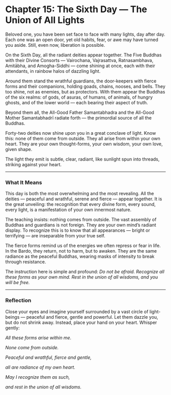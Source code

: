 # Chapter 15: The Sixth Day — The Union of All Lights

Beloved one, you have been set face to face with many lights, day after day. Each one was an open door, yet old habits, fear, or awe may have turned you aside. Still, even now, liberation is possible.

On the Sixth Day, all the radiant deities appear together. The Five Buddhas with their Divine Consorts — Vairochana, Vajrasattva, Ratnasambhava, Amitābha, and Amogha-Siddhi — come shining at once, each with their attendants, in rainbow halos of dazzling light.

Around them stand the wrathful guardians, the door-keepers with fierce forms and their companions, holding goads, chains, nooses, and bells. They too shine, not as enemies, but as protectors. With them appear the Buddhas of the six realms: of gods, of asuras, of humans, of animals, of hungry ghosts, and of the lower world — each bearing their aspect of truth.

Beyond them all, the All-Good Father Samantabhadra and the All-Good Mother Samantabhadrī radiate forth — the primordial source of all the Buddhas.

Forty-two deities now shine upon you in a great conclave of light. Know this: none of them come from outside. They all arise from within your own heart. They are your own thought-forms, your own wisdom, your own love, given shape.

The light they emit is subtle, clear, radiant, like sunlight spun into threads, striking against your heart.

---

### What It Means

This day is both the most overwhelming and the most revealing. All the deities — peaceful and wrathful, serene and fierce — appear together. It is the great unveiling: the recognition that every divine form, every sound, every light, is a manifestation of your own innermost nature.

The teaching insists: nothing comes from outside. The vast assembly of Buddhas and guardians is not foreign. They are your own mind’s radiant display. To recognize this is to know that all appearances — bright or terrifying — are inseparable from your true self.

The fierce forms remind us of the energies we often repress or fear in life. In the Bardo, they return, not to harm, but to awaken. They are the same radiance as the peaceful Buddhas, wearing masks of intensity to break through resistance.

The instruction here is simple and profound: *Do not be afraid. Recognize all these forms as your own mind. Rest in the union of all wisdoms, and you will be free.*

---


### Reflection


Close your eyes and imagine yourself surrounded by a vast circle of light-beings — peaceful and fierce, gentle and powerful. Let them dazzle you, but do not shrink away. Instead, place your hand on your heart. Whisper gently:

*All these forms arise within me.*

*None come from outside.*

*Peaceful and wrathful, fierce and gentle,*

*all are radiance of my own heart.*

*May I recognize them as such,*

*and rest in the union of all wisdoms.*
